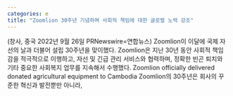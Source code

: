 ```yaml
---
categories: e
title: "Zoomlion 30주년 기념하며 사회적 책임에 대한 글로벌 노력 강조"
---
```

(창사, 중국 2022년 9월 26일 PRNewswire=연합뉴스) Zoomlion이 이달에 국제 자선의 날과 더불어 설립 30주년을 맞이했다. Zoomlion은 지난 30년 동안 사회적 책임감을 적극적으로 이행하고, 자선 및 긴급 관리 서비스와 협력하며, 정확한 빈곤 퇴치와 기타 중요한 사회복지 업무를 지속해서 수행했다.     Zoomlion officially delivered donated agricultural equipment to Cambodia    Zoomlion의 30주년은 회사의 꾸준한 혁신과 발전뿐만 아니라, 